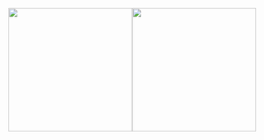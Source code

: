 <img src="https://github-readme-stats.vercel.app/api?username=dynobo&show_icons=true&line_height=35&hide_border=true" height=250 /><img src="https://github-readme-stats.vercel.app/api/top-langs/?username=dynobo&langs_count=6&hide=Jupyter%20Notebook&hide_border=true&hide_title=true" height=250 />
